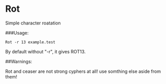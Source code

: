 # Rot
 Simple character roatation

###Usage:
```
Rot -r 13 example.test
```
By default without "-r", it gives ROT13.

##Warnings:

Rot and ceaser are not strong cyphers at all! use somthing else aside from them!
